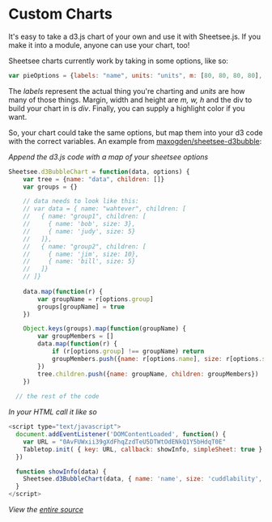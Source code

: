 # Custom Charts

It's easy to take a d3.js chart of your own and use it with Sheetsee.js. If you make it into a module, anyone can use your chart, too!

Sheetsee charts currently work by taking in some options, like so:

```javascript
var pieOptions = {labels: "name", units: "units", m: [80, 80, 80, 80], w: 600, h: 400, div: "#pieChart", hiColor: "#14ECC8"}
```

The _labels_ represent the actual thing you're charting and _units_ are how many of those things. Margin, width and height are _m, w, h_ and the div to build your chart in is _div_. Finally, you can supply a highlight color if you want.

So, your chart could take the same options, but map them into your d3 code with the correct variables. An example from [maxogden/sheetsee-d3bubble](https://github.com/maxogden/sheetsee-d3bubble):


_Append the d3.js code with a map of your sheetsee options_

```JavaScript
Sheetsee.d3BubbleChart = function(data, options) {
	var tree = {name: "data", children: []}
	var groups = {}

	// data needs to look like this:
	// var data = { name: "wahtever", children: [
	//   { name: "group1", children: [
	//     { name: 'bob', size: 3},
	//     { name: 'judy', size: 5}
	//   ]},
	//   { name: "group2", children: [
	//     { name: 'jim', size: 10},
	//     { name: 'bill', size: 5}
	//   ]}
	// ]}
  
	data.map(function(r) {
		var groupName = r[options.group]
		groups[groupName] = true
	})

	Object.keys(groups).map(function(groupName) {
		var groupMembers = []
		data.map(function(r) {
			if (r[options.group] !== groupName) return
			groupMembers.push({name: r[options.name], size: r[options.size]})
		})
		tree.children.push({name: groupName, children: groupMembers})
	})
  
  // the rest of the code
```

_In your HTML call it like so_

```JavaScript
<script type="text/javascript">
  document.addEventListener('DOMContentLoaded', function() {
    var URL = "0AvFUWxii39gXdFhqZzdTeU5DTWtOdENkQ1Y5bHdqT0E"
    Tabletop.init( { key: URL, callback: showInfo, simpleSheet: true } ) 
  })

  function showInfo(data) {
    Sheetsee.d3BubbleChart(data, { name: 'name', size: 'cuddlability', group: 'kind', div: '#stuff'})
  }
</script>
```

_View the [entire source](https://github.com/maxogden/sheetsee-d3bubble)_

